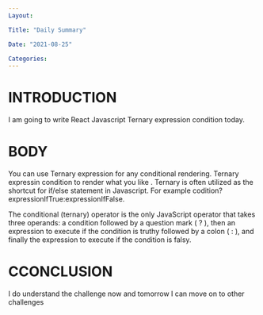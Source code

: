 ```yaml
---
Layout:

Title: "Daily Summary"

Date: "2021-08-25"

Categories:
---
```

# INTRODUCTION
I am going to write React Javascript Ternary expression condition today. 

# BODY
You can use Ternary expression for any conditional rendering. Ternary expressin condition to render what you like . Ternary is often utilized as the shortcut for if/else statement in Javascript. 
For example
codition? expressionIfTrue:expressionIfFalse.

The conditional (ternary) operator is the only JavaScript operator that takes three operands: a condition followed by a question mark ( ? ), then an expression to execute if the condition is truthy followed by a colon ( : ), and finally the expression to execute if the condition is falsy.

# CCONCLUSION
I do understand the challenge now and tomorrow I can move on to other challenges